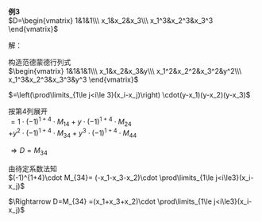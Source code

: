 **例3**  
 $D=\begin{vmatrix}  
1&1&1\\\   
x_1&x_2&x_3\\\   
x_1^3&x_2^3&x_3^3  
\end{vmatrix}$   
  
解：  
  
构造范德蒙德行列式  
 $\begin{vmatrix}  
1&1&1&1\\\   
x_1&x_2&x_3&y\\\   
x_1^2&x_2^2&x_3^2&y^2\\\   
x_1^3&x_2^3&x_3^3&y^3  
\end{vmatrix}$   
  
 $=\left(\prod\limits_{1\le j<i\le 3}(x_i-x_j)\right)  
\cdot(y-x_1)(y-x_2)(y-x_3)$   
  
按第4列展开  
 $=1\cdot(-1)^{1+4}\cdot M_{14}  
+y\cdot(-1)^{1+4}\cdot M_{24}$   
 $+y^2\cdot(-1)^{1+4}\cdot M_{34}  
+y^3\cdot(-1)^{1+4}\cdot M_{44}$   
  
 $\Rightarrow D=M_{34}$   
  
由待定系数法知  
 $(-1)^{1+4}\cdot M_{34}=  
(-x_1-x_3-x_2)\cdot  
\prod\limits_{1\le j<i\le3}(x_i-x_j)$   
  
 $\Rightarrow D=M_{34}  
=(x_1+x_3+x_2)\cdot  
\prod\limits_{1\le j<i\le3}(x_i-x_j)$   
